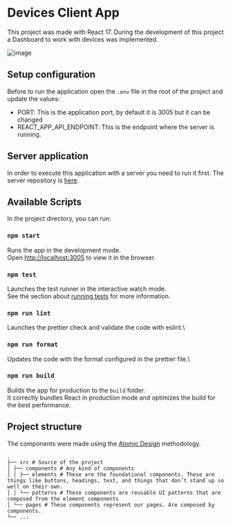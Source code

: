 # Devices Client App

This project was made with React 17.
During the development of this project a Dashboard to work with devices was implemented.

![image](https://user-images.githubusercontent.com/22307059/145052387-ef54e7b5-a7ff-491b-9a14-58a47af72c2b.png)


## Setup configuration

Before to run the application open the `.env` file in the root of the project and update the values:

- PORT: This is the application port, by default it is 3005 but it can be changed
- REACT_APP_API_ENDPOINT: This is the endpoint where the server is running.

## Server application

In order to execute this application with a server you need to run it first.
The server repository is [here](https://github.com/NinjaRMM/devicesTask_serverApp).

## Available Scripts

In the project directory, you can run:

### `npm start`

Runs the app in the development mode.\
Open [http://localhost:3005](http://localhost:3005) to view it in the browser.

### `npm test`

Launches the test runner in the interactive watch mode.\
See the section about [running tests](https://facebook.github.io/create-react-app/docs/running-tests) for more information.

### `npm run lint`

Launches the prettier check and validate the code with eslint.\

### `npm run format`

Updates the code with the format configured in the prettier file.\

### `npm run build`

Builds the app for production to the `build` folder.\
It correctly bundles React in production mode and optimizes the build for the best performance.

## Project structure

The components were made using the [Atomic Design](https://bradfrost.com/blog/post/atomic-web-design/) methodology.

```
.
├── src # Source of the project
│ ├── components # Any kind of components
│ │ ├── elements # These are the foundational components. These are things like buttons, headings, text, and things that don’t stand up so well on their own.
│ │ └── patterns # These components are reusable UI patterns that are composed from the element components
│ └── pages # These components represent our pages. Are composed by components.
└── ...
```
